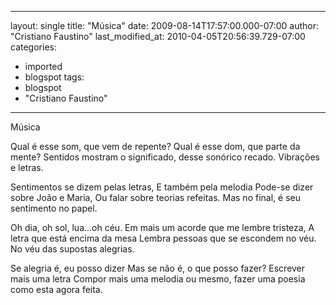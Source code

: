 
---
layout: single
title: "Música"
date: 2009-08-14T17:57:00.000-07:00
author: "Cristiano Faustino"
last_modified_at: 2010-04-05T20:56:39.729-07:00
categories:
  - imported
  - blogspot
tags:
  - blogspot
  - "Cristiano Faustino"
---

Música

Qual é esse som, que vem de repente?
Qual é esse dom, que parte da mente?
Sentidos mostram o significado,
desse sonórico recado.
Vibrações e letras.

Sentimentos se dizem pelas letras,
E também pela melodia
Pode-se dizer sobre João e Maria,
Ou falar sobre teorias refeitas.
Mas no final, é seu sentimento no papel.

Oh dia, oh sol, lua...oh céu.
Em mais um acorde que me lembre tristeza,
A letra que está encima da mesa
Lembra pessoas que se escondem no véu.
No véu das supostas alegrias.

Se alegria é, eu posso dizer
Mas se não é, o que posso fazer?
Escrever mais uma letra
Compor mais uma melodia
ou mesmo, fazer uma poesia
como esta agora feita.